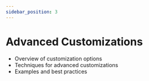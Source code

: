 ```yaml
---
sidebar_position: 3
---
```


# Advanced Customizations

- Overview of customization options
- Techniques for advanced customizations
- Examples and best practices
